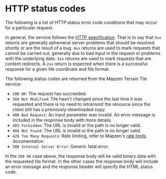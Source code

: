 # HTTP status codes

The following is a list of HTTP status error code conditions that may occur for a particular request.

In general, the service follows the [HTTP specification](https://en.wikipedia.org/wiki/List_of_HTTP_status_codes). That is to say that `5xx` returns are generally ephemeral server problems that should be resolved shortly or are the result of a bug. `4xx` returns are used to mark requests that cannot be carried out, generally due to bad input in the request or problems with the underlying data. `3xx` returns are used to mark requests that are content redirects. A `2xx` return is expected when there is a successful response for a given tile coordinate and file format.

The following status codes are returned from the Mapzen Terrain Tile service:

- `200 OK`: The request has succeeded.
- `304 Not Modified`: Tile hasn't changed since the last time it was requested and there is no need to retransmit the resource since the client still has a previously-downloaded copy.
- `400 Bad Request`: An input parameter was invalid. An error message is included in the response body with more details.
- `403 Forbidden`: The URL is invalid or the path is no longer valid.
- `404 Not Found`: The URL is invalid or the path is no longer valid.
- `429 Too Many Requests`: Rate limiting, refer to Mapzen's [rate limits](https://mapzen.com/documentation/overview/rate-limits/) documentation.
- `500 Internal Server Error`: Generic fatal error.

In the `200 OK` case above, the response body will be valid binary data with the requested tile format. In the other cases the response body will include an error message and the response header will specify the HTML status code.
